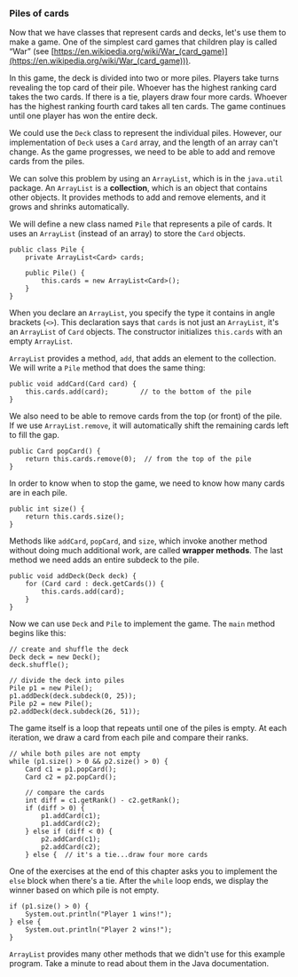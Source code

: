###  Piles of cards



Now that we have classes that represent cards and decks, let's use them to make a game.
One of the simplest card games that children play is called “War” (see [https://en.wikipedia.org/wiki/War_(card_game)](https://en.wikipedia.org/wiki/War_(card_game))).

In this game, the deck is divided into two or more piles.
Players take turns revealing the top card of their pile.
Whoever has the highest ranking card takes the two cards.
If there is a tie, players draw four more cards.
Whoever has the highest ranking fourth card takes all ten cards.
The game continues until one player has won the entire deck.

We could use the `Deck` class to represent the individual piles.
However, our implementation of `Deck` uses a `Card` array, and the length of an array can't change.
As the game progresses, we need to be able to add and remove cards from the piles.


We can solve this problem by using an `ArrayList`, which is in the `java.util` package.
An `ArrayList` is a **collection**, which is an object that contains other objects.
It provides methods to add and remove elements, and it grows and shrinks automatically.



We will define a new class named `Pile` that represents a pile of cards.
It uses an `ArrayList` (instead of an array) to store the `Card` objects.

```code
public class Pile {
    private ArrayList<Card> cards;

    public Pile() {
        this.cards = new ArrayList<Card>();
    }
}
```


When you declare an `ArrayList`, you specify the type it contains in angle brackets (`<>`).
This declaration says that `cards` is not just an `ArrayList`, it's an `ArrayList` of `Card` objects.
The constructor initializes `this.cards` with an empty `ArrayList`.


`ArrayList` provides a method, `add`, that adds an element to the collection.
We will write a `Pile` method that does the same thing:

```code
public void addCard(Card card) {
    this.cards.add(card);        // to the bottom of the pile
}
```


We also need to be able to remove cards from the top (or front) of the pile.
If we use `ArrayList.remove`, it will automatically shift the remaining cards left to fill the gap.

```code
public Card popCard() {
    return this.cards.remove(0);  // from the top of the pile
}
```

In order to know when to stop the game, we need to know how many cards are in each pile.

```code
public int size() {
    return this.cards.size();
}
```


Methods like `addCard`, `popCard`, and `size`, which invoke another method without doing much additional work, are called **wrapper methods**.
The last method we need adds an entire subdeck to the pile.

```code
public void addDeck(Deck deck) {
    for (Card card : deck.getCards()) {
        this.cards.add(card);
    }
}
```

Now we can use `Deck` and `Pile` to implement the game.
The `main` method begins like this:

```code
// create and shuffle the deck
Deck deck = new Deck();
deck.shuffle();

// divide the deck into piles
Pile p1 = new Pile();
p1.addDeck(deck.subdeck(0, 25));
Pile p2 = new Pile();
p2.addDeck(deck.subdeck(26, 51));
```

The game itself is a loop that repeats until one of the piles is empty.
At each iteration, we draw a card from each pile and compare their ranks.

```code
// while both piles are not empty
while (p1.size() > 0 && p2.size() > 0) {
    Card c1 = p1.popCard();
    Card c2 = p2.popCard();

    // compare the cards
    int diff = c1.getRank() - c2.getRank();
    if (diff > 0) {
        p1.addCard(c1);
        p1.addCard(c2);
    } else if (diff < 0) {
        p2.addCard(c1);
        p2.addCard(c2);
    } else {  // it's a tie...draw four more cards
```

One of the exercises at the end of this chapter asks you to implement the `else` block when there's a tie.
After the `while` loop ends, we display the winner based on which pile is not empty.

```code
if (p1.size() > 0) {
    System.out.println("Player 1 wins!");
} else {
    System.out.println("Player 2 wins!");
}
```

`ArrayList` provides many other methods that we didn't use for this example program.
Take a minute to read about them in the Java documentation.